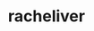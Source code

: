 ---
title: racheliver
github: https://github.com/racheliver
mode: dark
transition: 1s
score: 79.5
archetype:
- Little Bit of Everything
---